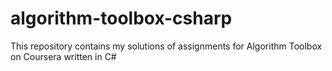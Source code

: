# algorithm-toolbox-csharp
This repository contains my solutions of assignments for Algorithm Toolbox on Coursera written in C#
